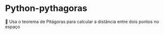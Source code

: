 # Python-pythagoras
:banana: Usa o teorema de Pitágoras para calcular a distância entre dois pontos no espaço
